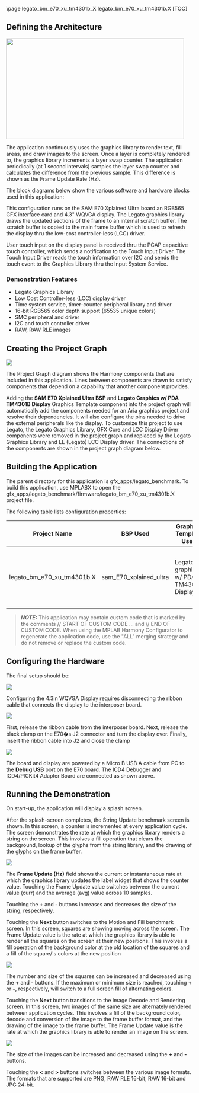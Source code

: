 \page legato_bm_e70_xu_tm4301b_X legato_bm_e70_xu_tm4301b.X
[TOC]

## Defining the Architecture

<img src="legato_qs_e70_xu_tm4301b_arch.png" width="480" height="272" />

The application continuously uses the graphics library to render text, fill areas, and draw images to the screen. Once a layer is completely rendered to, the graphics library increments a layer swap counter. The application periodically (at 1 second intervals) samples the layer swap counter and calculates the difference from the previous sample. This difference is shown as the Frame Update Rate (Hz).

The block diagrams below show the various software and hardware blocks used in this application: 

This configuration runs on the SAM E70 Xplained Ultra board an RGB565 GFX interface card and 4.3\" WQVGA display. The Legato graphics library draws the updated sections of the frame to an internal scratch buffer. The scratch buffer is copied to the main frame buffer which is used to refresh the display thru the low-cost controller-less (LCC) driver. 

User touch input on the display panel is received thru the PCAP capacitive touch controller, which sends a notification to the Touch Input Driver. The Touch Input Driver reads the touch information over I2C and sends the touch event to the Graphics Library thru the Input System Service. 

### Demonstration Features 

* Legato Graphics Library 
* Low Cost Controller-less (LCC) display driver 
* Time system service, timer-counter peripheral library and driver 
* 16-bit RGB565 color depth support (65535 unique colors) 
* SMC peripheral and driver 
* I2C and touch controller driver 
* RAW, RAW RLE images 

## Creating the Project Graph

<img src="legato_qs_e70_xu_tm4301b_pg.png"/>

The Project Graph diagram shows the Harmony components that are included in this application. Lines between components are drawn to satisfy components that depend on a capability that another component provides. 

Adding the **SAM E70 Xplained Ultra BSP** and **Legato Graphics w/ PDA TM4301B Display** Graphics Template component into the project graph will automatically add the components needed for an Aria graphics project and resolve their dependencies. It will also configure the pins needed to drive the external peripherals like the display. To customize this project to use Legato, the Legato Graphics Library, GFX Core and LCC Display Driver components were removed in the project graph and replaced by the Legato Graphics Library and LE (Legato) LCC Display driver. The connections of the components are shown in the project graph diagram below.

## Building the Application

The parent directory for this application is gfx_apps/legato_benchmark. To build this application, use MPLABX to open the gfx_apps/legato_benchmark/firmware/legato_bm_e70_xu_tm4301b.X project file. 

The following table lists configuration properties:  

| Project Name  | BSP Used |Graphics Template Used | Description |
|---------------| ---------|---------------| ---------|
| legato_bm_e70_xu_tm4301b.X | sam_E70_xplained_ultra | Legato graphics w/ PDA TM4301b Display | SAM E70 Xplained Ultra board with PDA TM4301B 480x272 (WQVGA) display |

> **_NOTE:_**  This application may contain custom code that is marked by the comments // START OF CUSTOM CODE ... and // END OF CUSTOM CODE. When using the MPLAB Harmony Configurator to regenerate the application code, use the "ALL" merging strategy and do not remove or replace the custom code.

## Configuring the Hardware

The final setup should be:

<img src="legato_qs_e70_xu_tm4301b_conf1.png"/>

Configuring the 4.3in WQVGA Display requires disconnecting the ribbon cable that connects the display to the interposer board.

<img src="legato_qs_e70_xu_tm4301b_conf2.png"/>

First, release the ribbon cable from the interposer board. Next, release the black clamp on the E70�s J2 connector and turn the display over. Finally, insert the ribbon cable into J2 and close the clamp

<img src="legato_qs_e70_xu_tm4301b_conf3.png"/>

The board and display are powered by a Micro B USB A cable from PC to the **Debug USB** port on the E70 board. The ICD4 Debugger and ICD4/PICKit4 Adapter Board are connected as shown above.

## Running the Demonstration

On start-up, the application will display a splash screen. 

After the splash-screen completes, the String Update benchmark screen is shown. In this screen, a counter is incremented at every application cycle. The screen demonstrates the rate at which the graphics library renders a string on the screen. This involves a fill operation that clears the background, lookup of the glyphs from the string library, and the drawing of the glyphs on the frame buffer. 

<img src="legato_bm_e70_xu_tm4301b_run1.png"/>

The **Frame Update (Hz)** field shows the current or instantaneous rate at which the graphics library updates the label widget that shows the counter value. Touching the Frame Update value switches between the current value (curr) and the average (avg) value across 10 samples.

Touching the **+** and **-** buttons increases and decreases the size of the string, respectively.

Touching the **Next** button switches to the Motion and Fill benchmark screen. In this screen, squares are showing moving across the screen. The Frame Update value is the rate at which the graphics library is able to render all the squares on the screen at their new positions. This involves a fill operation of the background color at the old location of the squares and a fill of the square/'s colors at the new position

<img src="legato_bm_e70_xu_tm4301b_run2.png"/>

The number and size of the squares can be increased and decreased using the **+** and **-** buttons. If the maximum or minimum size is reached, touching **+** or **-**, respectively, will switch to a full screen fill of alternating colors.

Touching the **Next** button transitions to the Image Decode and Rendering screen. In this screen, two images of the same size are alternately rendered between application cycles. This involves a fill of the background color, decode and conversion of the image to the frame buffer format, and the drawing of the image to the frame buffer. The Frame Update value is the rate at which the graphics library is able to render an image on the screen.

<img src="legato_bm_e70_xu_tm4301b_run3.png"/>

 The size of the images can be increased and decreased using the **+** and **-** buttons.

Touching the **<** and **>** buttons switches between the various image formats. The formats that are supported are PNG, RAW RLE 16-bit, RAW 16-bit and JPG 24-bit.
